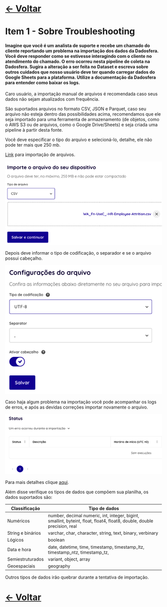 # [&lt;- Voltar](../SUMARIO.md)

# Item 1 - Sobre Troubleshooting

#### Imagine que você é um analista de suporte e recebe um chamado do cliente reportando um problema na importação dos dados da Dadosfera. Você deve responder como se estivesse interagindo com o cliente no atendimento do chamado. O erro ocorreu nesta pipeline de coleta na Dadosfera. Sugira a alteração a ser feita no Dataset e escreva sobre outros cuidados que nosso usuário deve ter quando carregar dados do Google Sheets para a plataforma. Utilize a documentação da Dadosfera para entender como baixar os logs.

Caro usuário, a importação manual de arquivos é recomendada caso seus dados não sejam atualizados com frequência.

São suportados arquivos no formato CSV, JSON e Parquet, caso seu arquivo não esteja dentro das possibilidades acima, recomendamos que ele seja importado para uma ferramenta de armazenamento (de objetos, como o AWS S3 ou de arquivos, como o Google Drive/Sheets) e seja criada uma pipeline à partir desta fonte.

Você deve especificar o tipo do arquivo e selecioná-lo, detalhe, ele não pode ter mais que 250 mb.

[Link](https://app.dadosfera.ai/pt-BR/collect/import-files/create/file) para importação de arquivos.

![1692551977966](image/Resposta/1692551977966.png)

Depois deve informar o tipo de codificação, o separador e se o arquivo possui cabeçalho.

![1692552086784](image/Resposta/1692552086784.png)

Caso haja algum problema na importação você pode acompanhar os logs de erros, e após as devidas correções importar novamente o arquivo.

![1692552169417](image/Resposta/1692552169417.png)

Para mais detalhes clique [aqui](https://docs.dadosfera.ai/docs/google-sheets).

Além disse verifique os tipos de dados que compõem sua planilha, os dados suportados são:

| Classificação     | Tipo de dados                                                                                                                |
| ----------------- | ---------------------------------------------------------------------------------------------------------------------------- |
| Numéricos         | number, decimal numeric, int, integer, bigint,<br />smallint, byteint, float, float4, float8, double, double precision, real |
| String e binários | varchar, char, character, string, text, binary, verbinary                                                                    |
| Lógicos           | boolean                                                                                                                      |
| Data e hora       | date, datetime, time, timestamp, timestamp_ltz,<br />timestamp_ntz, timestamp_tz,                                            |
| Semiestruturados  | variant, object, array                                                                                                       |
| Geoespaciais      | geography                                                                                                                    |

Outros tipos de dados irão quebrar durante a tentativa de importação.

# [&lt;- Voltar](../SUMARIO.md)
